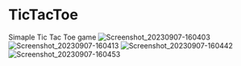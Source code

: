 # TicTacToe
Simaple Tic Tac Toe game
![Screenshot_20230907-160403](https://github.com/TanotiCoder/TicTacToe/assets/81159555/75f300c5-646d-4580-afe9-c4ad6496ed46)
![Screenshot_20230907-160413](https://github.com/TanotiCoder/TicTacToe/assets/81159555/04588321-13be-401e-b3f3-d283563b02be)
![Screenshot_20230907-160442](https://github.com/TanotiCoder/TicTacToe/assets/81159555/ab3699e3-0b25-4fe3-85a8-6575f00e402a)
![Screenshot_20230907-160453](https://github.com/TanotiCoder/TicTacToe/assets/81159555/99f5b010-b4e5-4f6f-82a9-7d142bb8414a)
